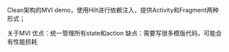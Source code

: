 Clean架构的MVI demo，使用Hilt进行依赖注入，提供Activity和Fragment两种形式；

关于MVI
优点：统一管理所有state和action
缺点：需要写很多模版代码，可能会有性能损耗